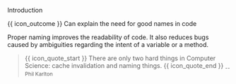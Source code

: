 <span id="title">Introduction</span>

<span id="prereqs"></span>

<span id="outcomes">{{ icon_outcome }} Can explain the need for good names in code</span>

<div id="body">

Proper naming improves the readability of code. It also reduces bugs caused by ambiguities regarding the intent of a variable or a method.

> {{ icon_quote_start }} There are only two hard things in Computer Science: cache invalidation and naming things. {{ icon_quote_end }} <sub>-- Phil Karlton</sub>

</div>

<div id="extras">
</div>